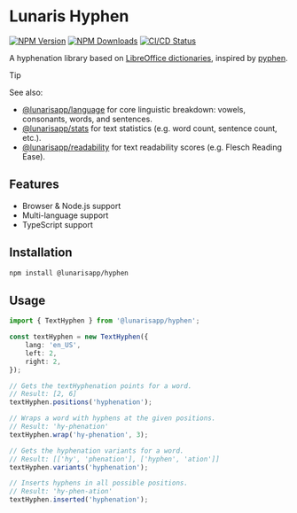 # Lunaris Hyphen

[![NPM Version](https://img.shields.io/npm/v/%40lunarisapp%2Fhyphen)](https://www.npmjs.com/package/@lunarisapp/hyphen)
[![NPM Downloads](https://img.shields.io/npm/dm/%40lunarisapp%2Fhyphen)](https://www.npmjs.com/package/@lunarisapp/hyphen)
[![CI/CD Status](https://img.shields.io/github/actions/workflow/status/LunarisApp/text-tools/checks.yml?label=CI%2FCD)](https://github.com/LunarisApp/text-tools/actions/workflows/checks.yml)

A hyphenation library based on [LibreOffice dictionaries](https://git.libreoffice.org/dictionaries), inspired by [pyphen](https://github.com/Kozea/Pyphen).

> [!TIP]
> See also:
>   - [@lunarisapp/language](https://github.com/LunarisApp/text-tools/tree/main/packages/language) for core linguistic breakdown: vowels, consonants, words, and sentences.
>   - [@lunarisapp/stats](https://github.com/LunarisApp/text-tools/tree/main/packages/stats) for text statistics (e.g. word count, sentence count, etc.).
>   - [@lunarisapp/readability](https://github.com/LunarisApp/text-tools/tree/main/packages/readability) for text readability scores (e.g. Flesch Reading Ease).

## Features

- Browser & Node.js support
- Multi-language support
- TypeScript support

## Installation

```bash
npm install @lunarisapp/hyphen
```

## Usage

```typescript
import { TextHyphen } from '@lunarisapp/hyphen';

const textHyphen = new TextHyphen({
    lang: 'en_US',
    left: 2,
    right: 2,
});

// Gets the textHyphenation points for a word.
// Result: [2, 6]
textHyphen.positions('hyphenation');

// Wraps a word with hyphens at the given positions.
// Result: 'hy-phenation'
textHyphen.wrap('hy-phenation', 3);

// Gets the hyphenation variants for a word.
// Result: [['hy', 'phenation'], ['hyphen', 'ation']]
textHyphen.variants('hyphenation');

// Inserts hyphens in all possible positions.
// Result: 'hy-phen-ation'
textHyphen.inserted('hyphenation');
```


